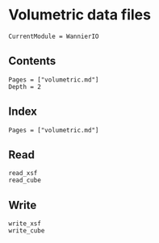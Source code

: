 # Volumetric data files

```@meta
CurrentModule = WannierIO
```

## Contents

```@contents
Pages = ["volumetric.md"]
Depth = 2
```

## Index

```@index
Pages = ["volumetric.md"]
```

## Read

```@docs
read_xsf
read_cube
```

## Write

```@docs
write_xsf
write_cube
```
